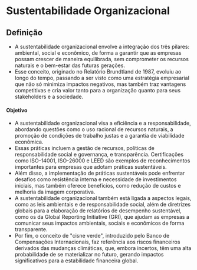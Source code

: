 # Sustentabilidade Organizacional

## Definição
- A sustentabilidade organizacional envolve a integração dos três pilares: ambiental, social e econômico, de forma a garantir que as empresas possam crescer de maneira equilibrada, sem comprometer os recursos naturais e o bem-estar das futuras gerações. 
- Esse conceito, originado no Relatório Brundtland de 1987, evoluiu ao longo do tempo, passando a ser visto como uma estratégia empresarial que não só minimiza impactos negativos, mas também traz vantagens competitivas e cria valor tanto para a organização quanto para seus stakeholders e a sociedade.

#### Objetivo
- A sustentabilidade organizacional visa a eficiência e a responsabilidade, abordando questões como o uso racional de recursos naturais, a promoção de condições de trabalho justas e a garantia de viabilidade econômica. 
- Essas práticas incluem a gestão de recursos, políticas de responsabilidade social e governança, e transparência. Certificações como ISO-14001, ISO-26000 e LEED são exemplos de reconhecimentos importantes para empresas que adotam práticas sustentáveis.
- Além disso, a implementação de práticas sustentáveis pode enfrentar desafios como resistência interna e necessidade de investimentos iniciais, mas também oferece benefícios, como redução de custos e melhoria da imagem corporativa.
- A sustentabilidade organizacional também está ligada a aspectos legais, como as leis ambientais e de responsabilidade social, além de diretrizes globais para a elaboração de relatórios de desempenho sustentável, como os da Global Reporting Initiative (GRI), que ajudam as empresas a comunicar seus impactos ambientais, sociais e econômicos de forma transparente.
- Por fim, o conceito de "cisne verde", introduzido pelo Banco de Compensações Internacionais, faz referência aos riscos financeiros derivados das mudanças climáticas, que, embora incertos, têm uma alta probabilidade de se materializar no futuro, gerando impactos significativos para a estabilidade financeira global.